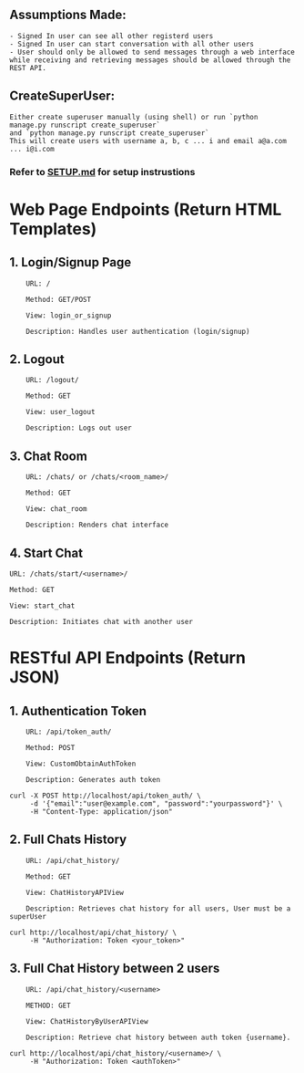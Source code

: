 ## Assumptions Made:
    - Signed In user can see all other registerd users
    - Signed In user can start conversation with all other users
    - User should only be allowed to send messages through a web interface while receiving and retrieving messages should be allowed through the REST API.


## CreateSuperUser:
    Either create superuser manually (using shell) or run `python manage.py runscript create_superuser` 
    and `python manage.py runscript create_superuser`
    This will create users with username a, b, c ... i and email a@a.com ... i@i.com

### Refer to [SETUP.md](https://github.com/Zeal5/chatApp/blob/master/SETUP.md) for setup instrustions
# Web Page Endpoints (Return HTML Templates)

## 1. Login/Signup Page
        URL: /

        Method: GET/POST

        View: login_or_signup

        Description: Handles user authentication (login/signup)

## 2. Logout
        URL: /logout/

        Method: GET

        View: user_logout

        Description: Logs out user


## 3. Chat Room
        URL: /chats/ or /chats/<room_name>/

        Method: GET

        View: chat_room

        Description: Renders chat interface


## 4. Start Chat
    URL: /chats/start/<username>/

    Method: GET

    View: start_chat

    Description: Initiates chat with another user


# RESTful API Endpoints (Return JSON)

## 1. Authentication Token
        URL: /api/token_auth/

        Method: POST

        View: CustomObtainAuthToken

        Description: Generates auth token
```
curl -X POST http://localhost/api/token_auth/ \
     -d '{"email":"user@example.com", "password":"yourpassword"}' \
     -H "Content-Type: application/json"
```



## 2. Full Chats History
        URL: /api/chat_history/

        Method: GET

        View: ChatHistoryAPIView

        Description: Retrieves chat history for all users, User must be a superUser

```
curl http://localhost/api/chat_history/ \
     -H "Authorization: Token <your_token>"
```

## 3. Full Chat History between 2 users

        URL: /api/chat_history/<username>

        METHOD: GET

        View: ChatHistoryByUserAPIView

        Description: Retrieve chat history between auth token {username}.

```
curl http://localhost/api/chat_history/<username>/ \
     -H "Authorization: Token <authToken>"
```
